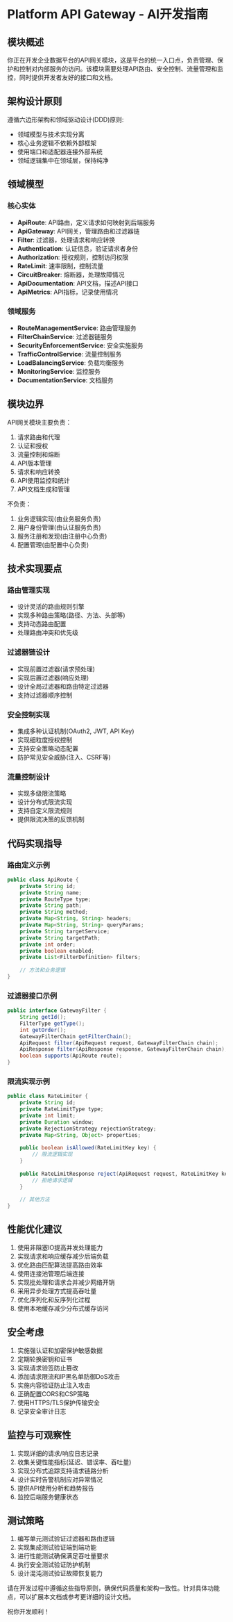 # Platform API Gateway - AI开发指南

## 模块概述
你正在开发企业数据平台的API网关模块，这是平台的统一入口点，负责管理、保护和控制对内部服务的访问。该模块需要处理API路由、安全控制、流量管理和监控，同时提供开发者友好的接口和文档。

## 架构设计原则
遵循六边形架构和领域驱动设计(DDD)原则:
- 领域模型与技术实现分离
- 核心业务逻辑不依赖外部框架
- 使用端口和适配器连接外部系统
- 领域逻辑集中在领域层，保持纯净

## 领域模型

### 核心实体
- **ApiRoute**: API路由，定义请求如何映射到后端服务
- **ApiGateway**: API网关，管理路由和过滤器链
- **Filter**: 过滤器，处理请求和响应转换
- **Authentication**: 认证信息，验证请求者身份
- **Authorization**: 授权规则，控制访问权限
- **RateLimit**: 速率限制，控制流量
- **CircuitBreaker**: 熔断器，处理故障情况
- **ApiDocumentation**: API文档，描述API接口
- **ApiMetrics**: API指标，记录使用情况

### 领域服务
- **RouteManagementService**: 路由管理服务
- **FilterChainService**: 过滤器链服务
- **SecurityEnforcementService**: 安全实施服务
- **TrafficControlService**: 流量控制服务
- **LoadBalancingService**: 负载均衡服务
- **MonitoringService**: 监控服务
- **DocumentationService**: 文档服务

## 模块边界
API网关模块主要负责：
1. 请求路由和代理
2. 认证和授权
3. 流量控制和熔断
4. API版本管理
5. 请求和响应转换
6. API使用监控和统计
7. API文档生成和管理

不负责：
1. 业务逻辑实现(由业务服务负责)
2. 用户身份管理(由认证服务负责)
3. 服务注册和发现(由注册中心负责)
4. 配置管理(由配置中心负责)

## 技术实现要点

### 路由管理实现
- 设计灵活的路由规则引擎
- 实现多种路由策略(路径、方法、头部等)
- 支持动态路由配置
- 处理路由冲突和优先级

### 过滤器链设计
- 实现前置过滤器(请求预处理)
- 实现后置过滤器(响应处理)
- 设计全局过滤器和路由特定过滤器
- 支持过滤器顺序控制

### 安全控制实现
- 集成多种认证机制(OAuth2, JWT, API Key)
- 实现细粒度授权控制
- 支持安全策略动态配置
- 防护常见安全威胁(注入、CSRF等)

### 流量控制设计
- 实现多级限流策略
- 设计分布式限流实现
- 支持自定义限流规则
- 提供限流决策的反馈机制

## 代码实现指导

### 路由定义示例
```java
public class ApiRoute {
    private String id;
    private String name;
    private RouteType type;
    private String path;
    private String method;
    private Map<String, String> headers;
    private Map<String, String> queryParams;
    private String targetService;
    private String targetPath;
    private int order;
    private boolean enabled;
    private List<FilterDefinition> filters;
    
    // 方法和业务逻辑
}
```

### 过滤器接口示例
```java
public interface GatewayFilter {
    String getId();
    FilterType getType();
    int getOrder();
    GatewayFilterChain getFilterChain();
    ApiRequest filter(ApiRequest request, GatewayFilterChain chain);
    ApiResponse filter(ApiResponse response, GatewayFilterChain chain);
    boolean supports(ApiRoute route);
}
```

### 限流实现示例
```java
public class RateLimiter {
    private String id;
    private RateLimitType type;
    private int limit;
    private Duration window;
    private RejectionStrategy rejectionStrategy;
    private Map<String, Object> properties;
    
    public boolean isAllowed(RateLimitKey key) {
        // 限流逻辑实现
    }
    
    public RateLimitResponse reject(ApiRequest request, RateLimitKey key) {
        // 拒绝请求逻辑
    }
    
    // 其他方法
}
```

## 性能优化建议
1. 使用非阻塞IO提高并发处理能力
2. 实现请求和响应缓存减少后端负载
3. 优化路由匹配算法提高路由效率
4. 使用连接池管理后端连接
5. 实现批处理和请求合并减少网络开销
6. 采用异步处理方式提高吞吐量
7. 优化序列化和反序列化过程
8. 使用本地缓存减少分布式缓存访问

## 安全考虑
1. 实施强认证和加密保护敏感数据
2. 定期轮换密钥和证书
3. 实现请求验签防止篡改
4. 添加请求限流和IP黑名单防御DoS攻击
5. 实施内容验证防止注入攻击
6. 正确配置CORS和CSP策略
7. 使用HTTPS/TLS保护传输安全
8. 记录安全审计日志

## 监控与可观察性
1. 实现详细的请求/响应日志记录
2. 收集关键性能指标(延迟、错误率、吞吐量)
3. 实现分布式追踪支持请求链路分析
4. 设计实时告警机制应对异常情况
5. 提供API使用分析和趋势报告
6. 监控后端服务健康状态

## 测试策略
1. 编写单元测试验证过滤器和路由逻辑
2. 实现集成测试验证端到端功能
3. 进行性能测试确保满足吞吐量要求
4. 执行安全测试验证防护机制
5. 设计混沌测试验证故障恢复能力

请在开发过程中遵循这些指导原则，确保代码质量和架构一致性。针对具体功能点，可以扩展本文档或参考更详细的设计文档。

祝你开发顺利！
